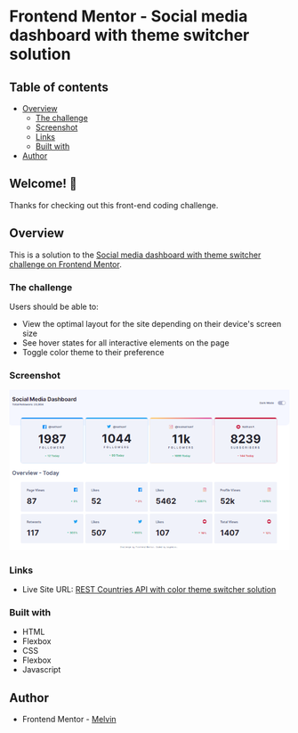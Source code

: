 # Frontend Mentor - Social media dashboard with theme switcher solution

## Table of contents

-  [Overview](#overview)
   -  [The challenge](#the-challenge)
   -  [Screenshot](#screenshot)
   -  [Links](#links)
   -  [Built with](#built-with)
-  [Author](#author)

## Welcome! 👋

Thanks for checking out this front-end coding challenge.

## Overview

This is a solution to the [Social media dashboard with theme switcher challenge on Frontend Mentor](https://www.frontendmentor.io/challenges/social-media-dashboard-with-theme-switcher-6oY8ozp_H).

### The challenge

Users should be able to:

-  View the optimal layout for the site depending on their device's screen size
-  See hover states for all interactive elements on the page
-  Toggle color theme to their preference

### Screenshot

![Social media dashboard with theme switcher solution](./design/desktop-design-light.png)

### Links

-  Live Site URL: [REST Countries API with color theme switcher solution](https://boymelvs.github.io/social-media-dashboard-with-theme-switcher-master)

### Built with

-  HTML
-  Flexbox
-  CSS
-  Flexbox
-  Javascript

## Author

-  Frontend Mentor - [Melvin](https://www.frontendmentor.io/profile/boymelvs)
